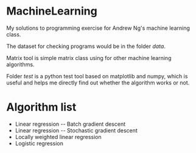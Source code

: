 MachineLearning
===============

My solutions to programming exercise for Andrew Ng's machine learning class.

The dataset for checking programs would be in the folder *data*.

Matrix tool is simple matrix class using for other machine learning algorithms.

Folder *test* is a python test tool based on matplotlib and numpy, which is useful and helps me directly find out whether the algorithm works or not.

Algorithm list
==============

* Linear regression -- Batch gradient descent
* Linear regression -- Stochastic gradient descent
* Locally weighted linear regression
* Logistic regression
